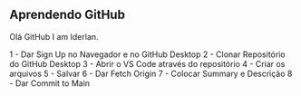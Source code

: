 ## Aprendendo GitHub
Olá GitHub
I am Iderlan.

1 - Dar Sign Up no Navegador e no GitHub Desktop
2 - Clonar Repositório do GitHub Desktop
3 - Abrir o VS Code através do repositório
4 - Criar os arquivos
5 - Salvar
6 - Dar Fetch Origin
7 - Colocar Summary e Descrição
8 - Dar Commit to Main